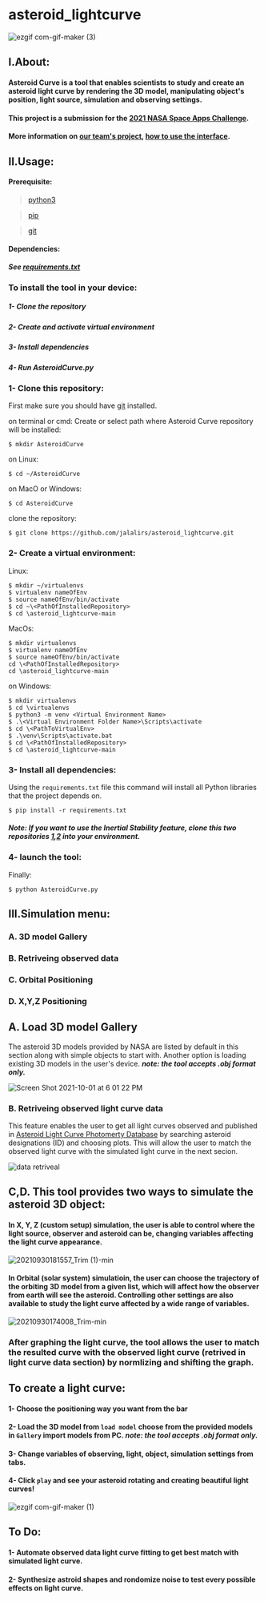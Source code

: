 # asteroid_lightcurve

![ezgif com-gif-maker (3)](https://user-images.githubusercontent.com/83130573/135700079-26e068c9-79c0-4adf-a8b9-4bad44d7e836.gif)

## I.About:
#### Asteroid Curve is a tool that enables scientists to study and create an asteroid light curve by rendering the 3D model, manipulating object's position, light source, simulation and observing settings. 
#### This project is a submission for the [2021 NASA Space Apps Challenge](https://www.spaceappschallenge.org/about/). 
#### More information on [our team's project](https://2021.spaceappschallenge.org/challenges/statements/when-light-curves-throw-us-curve-balls/teams/glowing-darkness/project), [how to use the interface](https://www.youtube.com/watch?v=LkDYK82yCeo).


## II.Usage:
#### Prerequisite:
>[python3](https://www.python.org/downloads/)


>[pip](https://pypi.org/project/pip/)


>[git](https://git-scm.com/downloads)


#### Dependencies:
***See [requirements.txt](https://github.com/jalalirs/asteroid_lightcurve/blob/main/requirements.txt)***


### To install the tool in your device:
##### 1- Clone the repository
##### 2- Create and activate virtual environment
##### 3- Install dependencies
##### 4- Run AsteroidCurve.py

### 1- Clone this repository:
First make sure you should have [git](https://git-scm.com/downloads) installed.

on terminal or cmd:
Create or select path where Asteroid Curve repository will be installed:
```
$ mkdir AsteroidCurve
```
on Linux:
```
$ cd ~/AsteroidCurve
```
on MacO or Windows:
```
$ cd AsteroidCurve
```
clone the repository:
```
$ git clone https://github.com/jalalirs/asteroid_lightcurve.git
```

### 2- Create a virtual environment:

Linux:
```
$ mkdir ~/virtualenvs
$ virtualenv nameOfEnv
$ source nameOfEnv/bin/activate
$ cd ~\<PathOfInstalledRepository>
$ cd \asteroid_lightcurve-main
```
MacOs:
```
$ mkdir virtualenvs
$ virtualenv nameOfEnv
$ source nameOfEnv/bin/activate
cd \<PathOfInstalledRepository>
cd \asteroid_lightcurve-main
```
on Windows:
```
$ mkdir virtualenvs
$ cd \virtualenvs
$ python3 -m venv <Virtual Environment Name>
$ .\<Virtual Environment Folder Name>\Scripts\activate
$ cd \<PathToVirtualEnv>
$ .\venv\Scripts\activate.bat
$ cd \<PathOfInstalledRepository>
$ cd \asteroid_lightcurve-main
```

### 3- Install all dependencies:
Using the `requirements.txt` file this command will install all Python libraries that the project depends on.
```
$ pip install -r requirements.txt
```
#### ***Note: If you want to use the Inertial Stability feature, clone this two repositories [1](https://github.com/p-hofmann/MeshReader.git),[2](https://github.com/p-hofmann/PyVoxelizer.git) into your environment.***

### 4- launch the tool:
Finally:
```
$ python AsteroidCurve.py
```

### 



## III.Simulation menu:

### A. 3D model Gallery
### B. Retriveing observed data
### C. Orbital Positioning
### D. X,Y,Z Positioning 


## A. Load 3D model Gallery
The asteroid 3D models provided by NASA are listed by default in this section along with simple objects to start with.
Another option is loading existing 3D models in the user's device.
***note: the tool accepts .obj format only.***

![Screen Shot 2021-10-01 at 6 01 22 PM](https://user-images.githubusercontent.com/83130573/135697219-53678fca-24bb-4470-a5f4-e92e8efca82d.png)

### B. Retriveing observed light curve data 
This feature enables the user to get all light curves observed and published in [Asteroid Light Curve Photomerty Database](https://alcdef.org/) by searching asteroid designations (ID) and choosing plots. This will allow the user to match the observed light curve with the simulated light curve in the next secion.

![data retriveal](https://user-images.githubusercontent.com/83130573/135698494-dac0c802-abf7-4247-a29b-dedb343a8ad3.gif)


## C,D. This tool provides two ways to simulate the asteroid 3D object:

#### In X, Y, Z (custom setup) simulation, the user is able to control where the light source, observer and asteroid can be, changing variables affecting the light curve appearance.
![20210930181557_Trim (1)-min](https://user-images.githubusercontent.com/83130573/135499736-1eb66f1c-464a-4231-bdb8-7fba0dc305fc.gif)

#### In Orbital (solar system) simulatioin, the user can choose the trajectory of the orbiting 3D model from a given list, which will affect how the observer from earth will see the asteroid. Controlling other settings are also available to study the light curve affected by a wide range of variables.
![20210930174008_Trim-min](https://user-images.githubusercontent.com/83130573/135499921-12c35a1f-2778-49fd-a559-3a4dc323195c.gif)

### After graphing the light curve, the tool allows the user to match the resulted curve with the observed light curve (retrived in light curve data section) by normlizing and shifting the graph.

## To create a light curve:
#### 1- Choose the positioning way you want from the bar 
#### 2- Load the 3D model from `load model` choose from the provided models in `Gallery` import models from PC. ***note: the tool accepts .obj format only.***
#### 3- Change variables of observing, light, object, simulation settings from tabs.
#### 4- Click `play` and see your asteroid rotating and creating beautiful light curves!

![ezgif com-gif-maker (1)](https://user-images.githubusercontent.com/83130573/135501739-f0ba9732-206b-4553-ad82-1a9317e0f3ce.gif)


## To Do:
#### 1- Automate observed data light curve fitting to get best match with simulated light curve.
#### 2- Synthesize astroid shapes and rondomize noise to test every possible effects on light curve.
